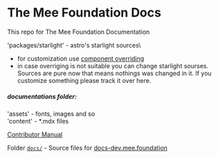 # The Mee Foundation Docs

This repo for The Mee Foundation Documentation

'packages/starlight' - astro's starlight sources\
* for customization use [component overriding](https://starlight.astro.build/guides/overriding-components/)
* in case overriging is not suitable you can change starlight sourses. Sources are pure now that means nothings was changed in it. If you customize something please track it over here.



##### documentations folder:
'assets' - fonts, images and so \
'content' - *.mdx files

[Contributor Manual](./CONTRIBUTING.md)


Folder [`docs/`](./docs/) - Source files for [docs-dev.mee.foundation](https://docs-dev.mee.foundation/)

